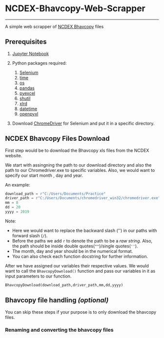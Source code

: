# NCDEX-Bhavcopy-Web-Scrapper
---
A simple web scrapper of [NCDEX Bhavcopy](https://www.ncdex.com/MarketData/BhavCopy.aspx) files

## Prerequisites

1. [Jupyter Notebook](https://www.anaconda.com/distribution/)

2. Python packages required:
    1. [Selenium](https://anaconda.org/conda-forge/selenium)
    2. [time](https://anaconda.org/conda-forge/time)
    3. [os](https://anaconda.org/jmcmurray/os)
    4. [pandas](https://anaconda.org/anaconda/pandas)
    5. [pyexcel](https://anaconda.org/conda-forge/pyexcel)
    6. [shutil](https://anaconda.org/conda-forge/pytest-shutil)
    7. [xlrd](https://anaconda.org/anaconda/xlrd)
    8. [datetime](https://anaconda.org/trentonoliphant/datetime)
    9. [openpyxl](https://anaconda.org/anaconda/openpyxl)


3. Download [ChromeDriver](https://chromedriver.chromium.org/) for Selenium and put it in a specific directory.


## NCDEX Bhavcopy Files Download

First step would be to download the Bhavcopy xls files from the NCDEX website.

We start with assingning the path to our download directory and also the path to our Chromedriver.exe to specific variables.
Also, we would want to specify our start month , day and year.


An example:
```python
download_path = r"C:/Users/Documents/Practice"
driver_path = r"C:/Users/Documents/chromedriver_win32/chromedriver.exe"
mm = 8
dd = 20
yyyy = 2019
```

Note: 
- Here we would want to replace the backward slash ('\') in our paths with forward slash (`/`).
- Before the paths we add `r` to denote the path to be a _raw string_. Also, the path should be inside double quotes(`""`)/single quotes(`''`).
- The month, day and year should be in the numerical format.
- You can also check each function docstring for further information.

After we have assigned our variables their respective values. We would want to call the `BhavcopyDownload()` function and pass our variables in it as input parameters to our function.

```python
BhavcopyDownload(download_path,driver_path,mm,dd,yyyy)
```

## Bhavcopy file handling _(optional)_

You can skip these steps if your purpose is to only download the bhavcopy files.

### Renaming and converting the bhavcopy files

